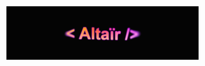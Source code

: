 <div align='center'>
    <img id='banner' src='./banner.png' alt="altaïr's banner" width='700px'/>
</div>
